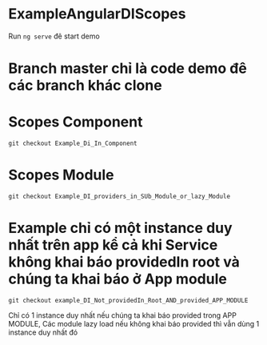 # ExampleAngularDIScopes

Run `ng serve` đê start demo

# Branch master chỉ là code demo đê các branch khác clone

# Scopes Component
 `git checkout Example_Di_In_Component`
 

# Scopes Module
 `git checkout Example_DI_providers_in_SUb_Module_or_lazy_Module`
 
# Example chỉ có một instance duy nhất trên app kể cả khi Service không khai báo providedIn root và chúng ta khai báo ở App module
 `git checkout example_DI_Not_providedIn_Root_AND_provided_APP_MODULE`

Chỉ có 1 instance duy nhất nếu chúng ta khai báo provided trong APP MODULE, Các module lazy load nếu không khai báo provided thì vẫn dùng 1 instance duy nhất đó
